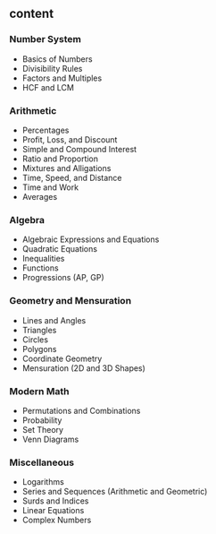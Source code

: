 ## content

### Number System

- Basics of Numbers
- Divisibility Rules
- Factors and Multiples
- HCF and LCM

### Arithmetic

- Percentages
- Profit, Loss, and Discount
- Simple and Compound Interest
- Ratio and Proportion
- Mixtures and Alligations
- Time, Speed, and Distance
- Time and Work
- Averages

### Algebra

- Algebraic Expressions and Equations
- Quadratic Equations
- Inequalities
- Functions
- Progressions (AP, GP)

### Geometry and Mensuration

- Lines and Angles
- Triangles
- Circles
- Polygons
- Coordinate Geometry
- Mensuration (2D and 3D Shapes)

### Modern Math

- Permutations and Combinations
- Probability
- Set Theory
- Venn Diagrams

### Miscellaneous

- Logarithms
- Series and Sequences (Arithmetic and Geometric)
- Surds and Indices
- Linear Equations
- Complex Numbers 
